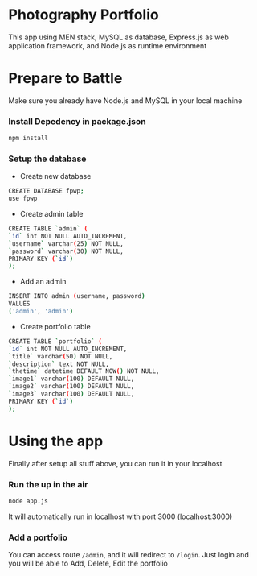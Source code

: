 # Photography Portfolio
This app using MEN stack, MySQL as database, Express.js as web application framework, and Node.js as runtime environment

# Prepare to Battle
Make sure you already have Node.js and MySQL in your local machine

### Install Depedency in package.json
```sh
npm install
```

### Setup the database
- Create new database
```sh
CREATE DATABASE fpwp;
use fpwp
```

- Create admin table
```sh
CREATE TABLE `admin` (
`id` int NOT NULL AUTO_INCREMENT,
`username` varchar(25) NOT NULL,
`password` varchar(30) NOT NULL,
PRIMARY KEY (`id`)
);
```

- Add an admin
```sh
INSERT INTO admin (username, password)
VALUES
('admin', 'admin')
```

- Create portfolio table
```sh
CREATE TABLE `portfolio` (
`id` int NOT NULL AUTO_INCREMENT,
`title` varchar(50) NOT NULL,
`description` text NOT NULL,
`thetime` datetime DEFAULT NOW() NOT NULL,
`image1` varchar(100) DEFAULT NULL,
`image2` varchar(100) DEFAULT NULL,
`image3` varchar(100) DEFAULT NULL,
PRIMARY KEY (`id`)
);
```

# Using the app
Finally after setup all stuff above, you can run it in your localhost

### Run the up in the air
```sh
node app.js
```
It will automatically run in localhost with port 3000 (localhost:3000)

### Add a portfolio
You can access route ```/admin```, and it will redirect to ```/login```. Just login and you will be able to Add, Delete, Edit the portfolio

